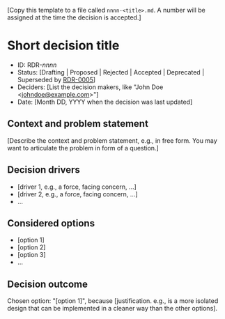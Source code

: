 [Copy this template to a file called `nnnn-<title>.md`. A number will be
assigned at the time the decision is accepted.]

# Short decision title

* ID: RDR-_nnnn_
* Status: [Drafting | Proposed | Rejected | Accepted | Deprecated | Superseded by [RDR-0005](0005-example.md)]
* Deciders: [List the decision makers, like "John Doe <[johndoe@example.com](mailto:johndoe@example.com)>"]
* Date: [Month DD, YYYY when the decision was last updated]

## Context and problem statement

[Describe the context and problem statement, e.g., in free form. You may want to
articulate the problem in form of a question.]

## Decision drivers

* [driver 1, e.g., a force, facing concern, …]
* [driver 2, e.g., a force, facing concern, …]
* …

## Considered options

* [option 1]
* [option 2]
* [option 3]
* …

## Decision outcome

Chosen option: "[option 1]", because [justification. e.g., is a more isolated
design that can be implemented in a cleaner way than the other options].
